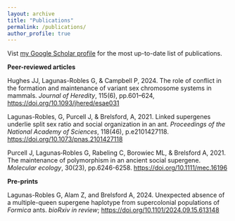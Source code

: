 ```yaml
---
layout: archive
title: "Publications"
permalink: /publications/
author_profile: true
---
```


Vist <a href="https://scholar.google.com/citations?user=fPlSsrAAAAAJ&hl=en" target="_blank" rel="noopener noreferrer">my Google Scholar profile</a> for the most up-to-date list of publications.

**Peer-reviewed articles**

Hughes JJ, Lagunas-Robles G, & Campbell P, 2024. The role of conflict in the formation and maintenance of variant sex chromosome systems in mammals. _Journal of Heredity_, 115(6), pp.601–624, https://doi.org/10.1093/jhered/esae031

Lagunas-Robles, G, Purcell J, & Brelsford, A, 2021. Linked supergenes underlie split sex ratio and social organization in an ant. _Proceedings of the National Academy of Sciences_, 118(46), p.e2101427118. https://doi.org/10.1073/pnas.2101427118

Purcell J, Lagunas‐Robles G, Rabeling C, Borowiec ML, & Brelsford A, 2021. The maintenance of polymorphism in an ancient social supergene. _Molecular ecology_, 30(23), pp.6246-6258. https://doi.org/10.1111/mec.16196

**Pre-prints**

Lagunas-Robles G, Alam Z, and Brelsford A, 2024. Unexpected absence of a multiple-queen supergene haplotype from supercolonial populations of _Formica_ ants. _bioRxiv_ _in review_; https://doi.org/10.1101/2024.09.15.613148

